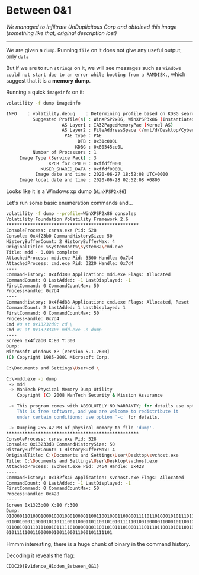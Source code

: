 # Between 0&1

*We managed to infiltrate UnDuplicitous Corp and obtained this image (something like that, original description lost)*  

------

We are given a `dump`. Running `file` on it does not give any useful output, only `data`

But if we are to run `strings` on it, we will see messages such as `Windows could not start due to an error while booting from a RAMDISK.`, which suggest that it is a **memory dump**.

Running a quick `imageinfo` on it:

```bash
volatility -f dump imageinfo

INFO    : volatility.debug    : Determining profile based on KDBG search...
          Suggested Profile(s) : WinXPSP2x86, WinXPSP3x86 (Instantiated with WinXPSP2x86)
                     AS Layer1 : IA32PagedMemoryPae (Kernel AS)
                     AS Layer2 : FileAddressSpace (/mnt/d/Desktop/Cybersecurity/Competitions/CDDC 2020/dump)
                      PAE type : PAE
                           DTB : 0x31c000L
                          KDBG : 0x80545ce0L
          Number of Processors : 1
     Image Type (Service Pack) : 3
                KPCR for CPU 0 : 0xffdff000L
             KUSER_SHARED_DATA : 0xffdf0000L
           Image date and time : 2020-06-27 18:52:08 UTC+0000
     Image local date and time : 2020-06-28 02:52:08 +0800
```

Looks like it is a Windows xp dump (`WinXPSP2x86`)

Let's run some basic enumeration commands and... 

```bash
volatility -f dump --profile=WinXPSP2x86 consoles
Volatility Foundation Volatility Framework 2.6
**************************************************
ConsoleProcess: csrss.exe Pid: 528
Console: 0x4f23b0 CommandHistorySize: 50
HistoryBufferCount: 2 HistoryBufferMax: 4
OriginalTitle: %SystemRoot%\system32\cmd.exe
Title: mdd - 0.00% complete
AttachedProcess: mdd.exe Pid: 3500 Handle: 0x7b4
AttachedProcess: cmd.exe Pid: 3220 Handle: 0x7d4
----
CommandHistory: 0x4fd380 Application: mdd.exe Flags: Allocated
CommandCount: 0 LastAdded: -1 LastDisplayed: -1
FirstCommand: 0 CommandCountMax: 50
ProcessHandle: 0x7b4
----
CommandHistory: 0x4f4d88 Application: cmd.exe Flags: Allocated, Reset
CommandCount: 2 LastAdded: 1 LastDisplayed: 1
FirstCommand: 0 CommandCountMax: 50
ProcessHandle: 0x7d4
Cmd #0 at 0x13232d8: cd \
Cmd #1 at 0x1323340: mdd.exe -o dump
----
Screen 0x4f2ab0 X:80 Y:300
Dump:
Microsoft Windows XP [Version 5.1.2600]
(C) Copyright 1985-2001 Microsoft Corp.

C:\Documents and Settings\User>cd \

C:\>mdd.exe -o dump
 -> mdd
 -> ManTech Physical Memory Dump Utility
    Copyright (C) 2008 ManTech Security & Mission Assurance

 -> This program comes with ABSOLUTELY NO WARRANTY; for details use option `-w'
    This is free software, and you are welcome to redistribute it
    under certain conditions; use option `-c' for details.

 -> Dumping 255.42 MB of physical memory to file 'dump'.
**************************************************
ConsoleProcess: csrss.exe Pid: 528
Console: 0x13233d8 CommandHistorySize: 50
HistoryBufferCount: 1 HistoryBufferMax: 4
OriginalTitle: C:\Documents and Settings\User\Desktop\svchost.exe
Title: C:\Documents and Settings\User\Desktop\svchost.exe
AttachedProcess: svchost.exe Pid: 3464 Handle: 0x428
----
CommandHistory: 0x132f840 Application: svchost.exe Flags: Allocated
CommandCount: 0 LastAdded: -1 LastDisplayed: -1
FirstCommand: 0 CommandCountMax: 50
ProcessHandle: 0x428
----
Screen 0x1323b00 X:80 Y:300
Dump:
01000011010001000100010001000011001100100011000001111011010001010111011000110001
01100100011001010110111001100011011001010101111101001000001100010110010001100100
01100101011011100101111101000010011001010111010001110111011001010110010101101110
0101111100110000001001100011000101111101
```

Hmmm interesting, there is a huge chunk of binary in the command history. 

Decoding it reveals the flag:

```
CDDC20{Ev1dence_H1dden_Between_0&1}
```

